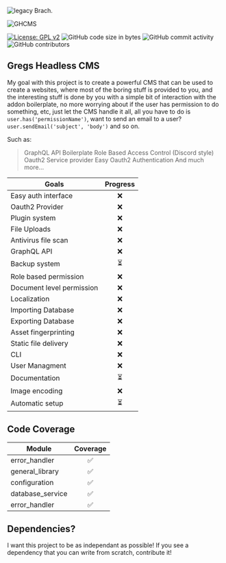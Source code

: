 ![legacy](https://github.com/GrzegorzManiak/GHCMS/tree/legacy) Brach.

![GHCMS](https://raw.githubusercontent.com/GrzegorzManiak/GHCMS/legacy/GHcms.png)

[![License: GPL v2](https://img.shields.io/badge/License-GPL_v2-blue.svg)](https://www.gnu.org/licenses/old-licenses/gpl-2.0.en.html) 
![GitHub code size in bytes](https://img.shields.io/github/languages/code-size/GrzegorzManiak/GHCMS)
![GitHub commit activity](https://img.shields.io/github/commit-activity/w/GrzegorzManiak/GHCMS)
![GitHub contributors](https://img.shields.io/github/contributors/GrzegorzManiak/GHCMS)

## Gregs Headless CMS

My goal with this project is to create a powerful CMS that can be used to create a websites, where most of the boring stuff is provided to you,
and the interesting stuff is done by you with a simple bit of interaction with the addon boilerplate, no more worrying about if the user has permission to do something, etc, just let the CMS handle it all, all you have to do is `user.has('permissionName')`, want to send an email to a user? `user.sendEmail('subject', 'body')` and so on.

Such as:
> GraphQL API Boilerplate
> Role Based Access Control (Discord style)
> Oauth2 Service provider
> Easy Oauth2 Authentication
> And much more...

| Goals | Progress |
| -------------- |:--------------:|
| Easy auth interface       | ❌ |
| Oauth2 Provider           | ❌ |
| Plugin system             | ❌ |
| File Uploads              | ❌ |
| Antivirus file scan       | ❌ |
| GraphQL API               | ❌ |
| Backup system             | ⏳ |
| Role based permission     | ❌ |
| Document level permission | ❌ |
| Localization              | ❌ |
| Importing Database        | ❌ |
| Exporting Database        | ❌ |
| Asset fingerprinting      | ❌ |
| Static file delivery      | ❌ |
| CLI                       | ❌ |
| User Managment            | ❌ |
| Documentation             | ⏳ |
| Image encoding            | ❌ |
| Automatic setup           | ⏳ |

## Code Coverage

| Module | Coverage |
| -------------- |:--------------:|
| error_handler             | ✅ |
| general_library           | ✅ |
| configuration             | ✅ |
| database_service          | ✅ |
| error_handler             | ✅ |

## Dependencies?

I want this project to be as independant as possible!
If you see a dependency that you can write from scratch, contribute it!
